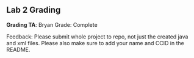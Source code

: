 ## Lab 2 Grading
**Grading TA**: Bryan
Grade: Complete

Feedback: Please submit whole project to repo, not just the created java and xml files. Please also make sure to add your name and CCID in the README.

